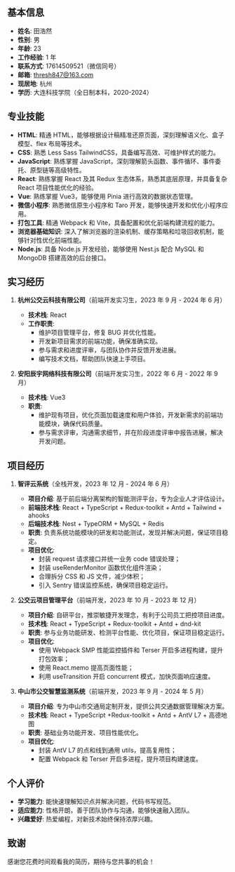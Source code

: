 ## 基本信息

- **姓名**: 田浩然
- **性别**: 男
- **年龄**: 23
- **工作经验**: 1 年
- **联系方式**: 17614509521（微信同号）
- **邮箱**: thresh847@163.com
- **现居地**: 杭州
- **学历**: 大连科技学院（全日制本科，2020-2024）

## 专业技能

- **HTML**: 精通 HTML，能够根据设计稿精准还原页面，深刻理解语义化、盒子模型、flex 布局等技术。
- **CSS**: 熟悉 Less Sass TailwindCSS，具备编写高效、可维护样式的能力。
- **JavaScript**: 熟练掌握 JavaScript，深刻理解箭头函数、事件循环、事件委托、原型链等高级特性。
- **React**: 熟练掌握 React 及其 Redux 生态体系，熟悉其底层原理，并具备复杂 React 项目性能优化的经验。
- **Vue**: 熟练掌握 Vue3，能够使用 Pinia 进行高效的数据状态管理。
- **微信小程序**: 熟悉微信原生小程序和 Taro 开发，能够快速开发和优化小程序应用。
- **打包工具**: 精通 Webpack 和 Vite，具备配置和优化前端构建流程的能力。
- **浏览器基础知识**: 深入了解浏览器的渲染机制、缓存策略和垃圾回收机制，能够针对性优化前端性能。
- **Node.js**: 具备 Node.js 开发经验，能够使用 Nest.js 配合 MySQL 和 MongoDB 搭建高效的后台接口。

## 实习经历

1. **杭州公交云科技有限公司**（前端开发实习生，2023 年 9 月 - 2024 年 6 月）

   - **技术栈**: React
   - **工作职责**:
     - 维护项目管理平台，修复 BUG 并优化性能。
     - 开发新项目需求的前端功能，确保准确实现。
     - 参与需求和进度评审，与团队协作并反馈开发进展。
     - 编写技术文档，帮助团队快速上手项目。

2. **安阳辰宇网络科技有限公司**（前端开发实习生，2022 年 6 月 - 2022 年 9 月）
   - **技术栈**: Vue3
   - **职责**:
     - 维护现有项目，优化页面加载速度和用户体验，开发新需求的前端功能模块，确保代码质量。
     - 参与需求评审，沟通需求细节，并在阶段进度评审中报告进展，解决开发问题。

## 项目经历

1. **智评云系统**（全栈开发，2023 年 12 月 - 2024 年 6 月）

   - **项目介绍**: 基于前后端分离架构的智能测评平台，专为企业人才评估设计。
   - **前端技术栈**: React + TypeScript + Redux-toolkit + Antd + Tailwind + ahooks
   - **后端技术栈**: Nest + TypeORM + MySQL + Redis
   - **职责**: 负责系统功能模块的研发和功能测试，发现并解决问题，保证项目稳定。
   - **项目优化**:
     - 封装 request 请求接口并统一业务 code 错误处理；
     - 封装 useRenderMonitor 函数优化组件渲染；
     - 合理拆分 CSS 和 JS 文件，减少体积；
     - 引入 Sentry 错误监控系统，确保项目稳定运行。

2. **公交云项目管理平台**（前端开发，2023 年 10 月 - 2023 年 12 月）

   - **项目介绍**: 自研平台，推崇敏捷开发理念，有利于公司员工把控项目进度。
   - **技术栈**: React + TypeScript + Redux-toolkit + Antd + dnd-kit
   - **职责**: 参与业务功能研发、检测平台性能、优化项目，保证项目稳定运行。
   - **项目优化**:
     - 使用 Webpack SMP 性能监控插件和 Terser 开启多进程构建，提升打包效率；
     - 使用 React.memo 提高页面性能；
     - 利用 useTransition 开启 concurrent 模式，加快页面响应速度。

3. **中山市公交智慧监测系统**（前端开发，2023 年 9 月 - 2024 年 5 月）
   - **项目介绍**: 专为中山市交通局定制开发，提供公共交通数据管理解决方案。
   - **技术栈**: React + TypeScript +Redux-toolkit + Antd + AntV L7 + 高德地图
   - **职责**: 基础业务功能开发、项目性能优化。
   - **项目优化**:
     - 封装 AntV L7 的点和线到通用 utils，提高复用性；
     - 配置 Webpack 和 Terser 开启多进程，提升项目构建速度。

## 个人评价

- **学习能力**: 能快速理解知识点并解决问题，代码书写规范。
- **适应能力**: 性格开朗，善于团队协作与沟通，能够快速融入团队。
- **兴趣爱好**: 热爱编程，对新技术始终保持浓厚兴趣。

## 致谢

感谢您花费时间观看我的简历，期待与您共事的机会！
